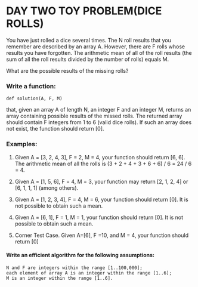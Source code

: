 # DAY TWO TOY PROBLEM(DICE ROLLS)

You have just rolled a dice several times. The N roll results that you remember are described by an array A. However, there are F rolls whose results you have forgotten. The arithmetic mean of all of the roll results (the sum of all the roll results divided by the number of rolls) equals M.

What are the possible results of the missing rolls?

### Write a function:

```def solution(A, F, M)```

that, given an array A of length N, an integer F and an integer M, returns an array containing possible results of the missed rolls. The returned array should contain F integers from 1 to 6 (valid dice rolls). If such an array does not exist, the function should return [0].

### Examples:

1. Given A = [3, 2, 4, 3], F = 2, M = 4, your function should return [6, 6]. The arithmetic mean of all the rolls is (3 + 2 + 4 + 3 + 6 + 6) / 6 = 24 / 6 = 4.

2. Given A = [1, 5, 6], F = 4, M = 3, your function may return [2, 1, 2, 4] or [6, 1, 1, 1] (among others).

3. Given A = [1, 2, 3, 4], F = 4, M = 6, your function should return [0]. It is not possible to obtain such a mean.

4. Given A = [6, 1], F = 1, M = 1, your function should return [0]. It is not possible to obtain such a mean.

5. Corner Test Case. Given A=[6], F =10, and M = 4, your function should return [0]

#### Write an efficient algorithm for the following assumptions:

``` 
N and F are integers within the range [1..100,000];
each element of array A is an integer within the range [1..6];
M is an integer within the range [1..6].
```

